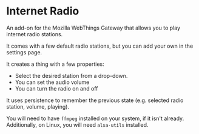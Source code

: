 # Internet Radio

An add-on for the Mozilla WebThings Gateway that allows you to play internet
radio stations.

It comes with a few default radio stations, but you can add your own in the
settings page.

It creates a thing with a few properties:
- Select the desired station from a drop-down.
- You can set the audio volume
- You can turn the radio on and off

It uses persistence to remember the previous state (e.g. selected radio
station, volume, playing).

You will need to have `ffmpeg` installed on your system, if it isn't already.
Additionally, on Linux, you will need `alsa-utils` installed.
